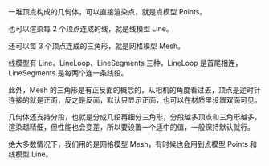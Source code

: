 一堆顶点构成的几何体，可以直接渲染点，就是点模型 Points。

也可以渲染每 2 个顶点连成的线，就是线模型 Line。

还可以每 3 个顶点连成的三角形，就是网格模型 Mesh。

线模型有 Line、LineLoop、LineSegments 三种，LineLoop 是首尾相连， LineSegments 是每两个连一条线段。

此外，Mesh 的三角形是有正反面的概念的，从相机的角度看过去，顶点是逆时针连接的就是正面，反之是反面，默认只显示正面，也可以在材质里设置双面可见。

几何体还支持分段，也就是分成几段再细分三角形，分段越多顶点和三角形越多，渲染越精细，但性能也会变差，所以要设置一个适中的值，一般保持默认就行。

绝大多数情况下，我们用的是网格模型 Mesh，有时候也会用到点模型 Points 和线模型 Line。
